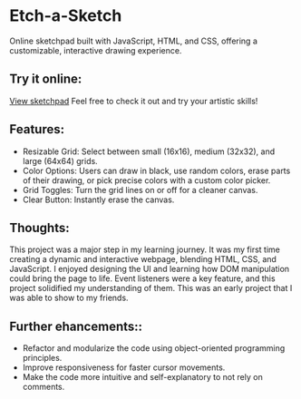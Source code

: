 # Etch-a-Sketch
Online sketchpad built with JavaScript, HTML, and CSS, offering a customizable, interactive drawing experience.

## Try it online:
[View sketchpad](https://jerrybach98.github.io/Etch-a-Sketch/) Feel free to check it out and try your artistic skills!

## Features:
* Resizable Grid: Select between small (16x16), medium (32x32), and large (64x64) grids.
* Color Options: Users can draw in black, use random colors, erase parts of their drawing, or pick precise colors with a custom color picker.
* Grid Toggles: Turn the grid lines on or off for a cleaner canvas.
* Clear Button: Instantly erase the canvas.


## Thoughts:
This project was a major step in my learning journey. It was my first time creating a dynamic and interactive webpage, blending HTML, CSS, and JavaScript. I enjoyed designing the UI and learning how DOM manipulation could bring the page to life. Event listeners were a key feature, and this project solidified my understanding of them. This was an early project that I was able to show to my friends.

## Further ehancements::
* Refactor and modularize the code using object-oriented programming principles.
* Improve responsiveness for faster cursor movements.
* Make the code more intuitive and self-explanatory to not rely on comments.

